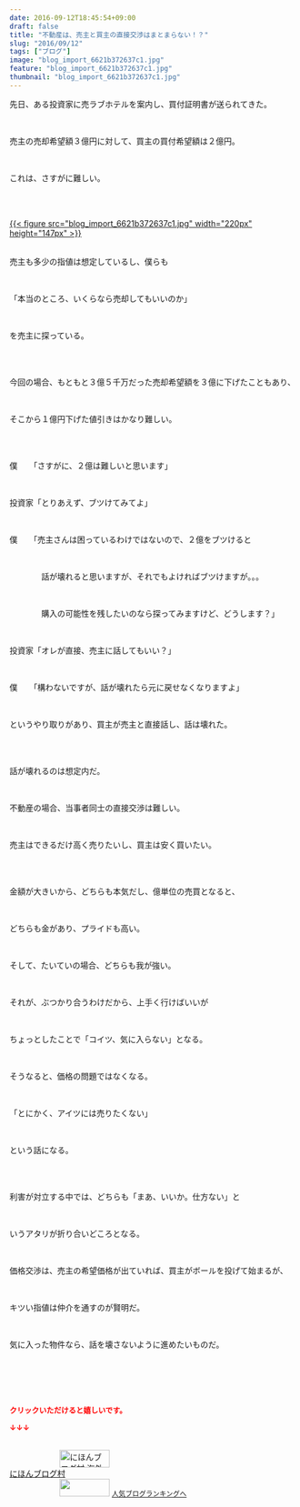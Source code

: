 ```yaml
---
date: 2016-09-12T18:45:54+09:00
draft: false
title: "不動産は、売主と買主の直接交渉はまとまらない！？"
slug: "2016/09/12"
tags: ["ブログ"]
image: "blog_import_6621b372637c1.jpg"
feature: "blog_import_6621b372637c1.jpg"
thumbnail: "blog_import_6621b372637c1.jpg"
---
```

<p>先日、ある投資家に売ラブホテルを案内し、買付証明書が送られてきた。</p><br/><p>売主の売却希望額３億円に対して、買主の買付希望額は２億円。</p><br/><p>これは、さすがに難しい。</p><br/><p><br/><a href="blog_import_6621b3739cb8e.jpg">{{< figure src="blog_import_6621b372637c1.jpg" width="220px" height="147px" >}}</a> <br/></p><p><br/>売主も多少の指値は想定しているし、僕らも</p><br/><p>「本当のところ、いくらなら売却してもいいのか」</p><br/><p>を売主に探っている。</p><br/><p><br/>今回の場合、もともと３億５千万だった売却希望額を３億に下げたこともあり、</p><br/><p>そこから１億円下げた値引きはかなり難しい。</p><br/><p><br/>僕　　「さすがに、２億は難しいと思います」</p><br/><p>投資家「とりあえず、ブツけてみてよ」</p><br/><p>僕　　「売主さんは困っているわけではないので、２億をブツけると</p><br/><p>　　　　話が壊れると思いますが、それでもよければブツけますが。。。</p><br/><p>　　　　購入の可能性を残したいのなら探ってみますけど、どうします？」</p><br/><p>投資家「オレが直接、売主に話してもいい？」</p><br/><p>僕　　「構わないですが、話が壊れたら元に戻せなくなりますよ」</p><br/><p>というやり取りがあり、買主が売主と直接話し、話は壊れた。</p><br/><br/><p>話が壊れるのは想定内だ。</p><p><br/></p><p>不動産の場合、当事者同士の直接交渉は難しい。</p><br/><p>売主はできるだけ高く売りたいし、買主は安く買いたい。</p><br/><br/><p>金額が大きいから、どちらも本気だし、億単位の売買となると、</p><br/><p>どちらも金があり、プライドも高い。</p><br/><p>そして、たいていの場合、どちらも我が強い。</p><p><br/></p><p>それが、ぶつかり合うわけだから、上手く行けばいいが</p><br/><p>ちょっとしたことで「コイツ、気に入らない」となる。</p><br/><p>そうなると、価格の問題ではなくなる。</p><br/><p>「とにかく、アイツには売りたくない」</p><br/><p>という話になる。</p><br/><p><br/>利害が対立する中では、どちらも「まあ、いいか。仕方ない」と</p><br/><p>いうアタリが折り合いどころとなる。</p><br/><p>価格交渉は、売主の希望価格が出ていれば、買主がボールを投げて始まるが、</p><br/><p>キツい指値は仲介を通すのが賢明だ。</p><br/><p>気に入った物件なら、話を壊さないように進めたいものだ。</p><br/><br/><br/><br/><p><font color="#ff0000" size="2"><strong>クリックいただけると嬉しいです。<br/></strong></font></p><p><font color="#ff0000" size="2"><strong>↓↓↓</strong></font></p><p><br/><a href="ranking.html?p_cid=01260127" target="_blank"><img border="0" alt="にほんブログ村 海外生活ブログ バリ島情報へ" src="data:image/svg+xml;charset=utf-8,%3Csvg%20xmlns%3D%22http%3A%2F%2Fwww.w3.org%2F2000%2Fsvg%22%20title%3D%22Placeholder%20for%20Images%22%20role%3D%22presentation%22%20viewBox%3D%220%200%2088%2031%22%20%2F%3E" width="88" height="31" data-src="https://img-proxy.blog-video.jp/images?url=http%3A%2F%2Foverseas.blogmura.com%2Fbali%2Fimg%2Fbali88_31.gif" style="aspect-ratio: auto 88 / 31;"/><noscript><img border="0" alt="にほんブログ村 海外生活ブログ バリ島情報へ" src="https://img-proxy.blog-video.jp/images?url=http%3A%2F%2Foverseas.blogmura.com%2Fbali%2Fimg%2Fbali88_31.gif" width="88" height="31"></noscript></a><br/><a href="ranking.html?p_cid=01260127" target="_blank">にほんブログ村</a> <br/><a title="人気ブログランキングへ" href="link.php?1804582"><img border="0" src="data:image/svg+xml;charset=utf-8,%3Csvg%20xmlns%3D%22http%3A%2F%2Fwww.w3.org%2F2000%2Fsvg%22%20title%3D%22Placeholder%20for%20Images%22%20role%3D%22presentation%22%20viewBox%3D%220%200%2088%2031%22%20%2F%3E" width="88" height="31" data-src="https://blog.with2.net/img/banner/banner_22.gif" style="aspect-ratio: auto 88 / 31;"/><noscript><img border="0" src="https://blog.with2.net/img/banner/banner_22.gif" width="88" height="31"></noscript></a> <a style="FONT-SIZE: 12px" href="link.php?1804582">人気ブログランキングへ</a> </p>

